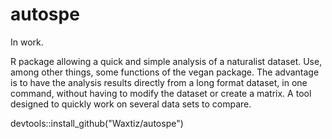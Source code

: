 # autospe
In work.

R package allowing a quick and simple analysis of a naturalist dataset. Use, among other things, some functions of the vegan package. The advantage is to have the analysis results directly from a long format dataset, in one command, without having to modify the dataset or create a matrix. A tool designed to quickly work on several data sets to compare.

devtools::install_github("Waxtiz/autospe")
